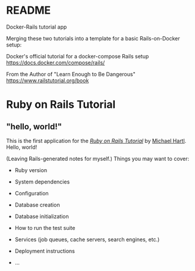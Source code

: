 # README

Docker-Rails tutorial app

Merging these two tutorials into a template for a basic Rails-on-Docker setup:

Docker's official tutorial for a docker-compose Rails setup https://docs.docker.com/compose/rails/

From the Author of "Learn Enough to Be Dangerous" https://www.railstutorial.org/book

# Ruby on Rails Tutorial

## "hello, world!"

This is the first application for the
[*Ruby on Rails Tutorial*](https://www.railstutorial.org/)
by [Michael Hartl](https://www.michaelhartl.com/). Hello, world!

(Leaving Rails-generated notes for myself.)
Things you may want to cover:

* Ruby version

* System dependencies

* Configuration

* Database creation

* Database initialization

* How to run the test suite

* Services (job queues, cache servers, search engines, etc.)

* Deployment instructions

* ...
